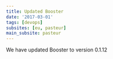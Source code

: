 ```yaml
---
title: Updated Booster
date: '2017-03-01'
tags: [devops]
subsites: [eu, pasteur]
main_subsite: pasteur
---
```


We have updated Booster to  version 0.1.12


